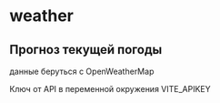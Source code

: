 # weather

## Прогноз текущей погоды
данные беруться с OpenWeatherMap

Ключ от API в переменной окружения VITE_APIKEY